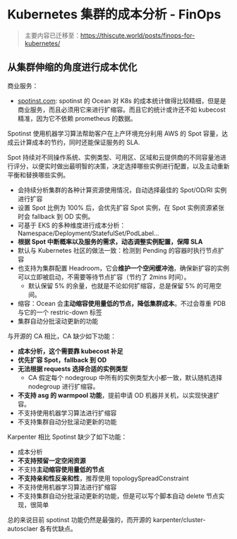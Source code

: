 # Kubernetes 集群的成本分析 - FinOps

>主要内容已迁移至：https://thiscute.world/posts/finops-for-kubernetes/

## 从集群伸缩的角度进行成本优化

商业服务：
- [spotinst.com](spotinst.com): spotinst 的 Ocean 对 K8s 的成本统计做得比较精细，但是是商业服务，而且必须用它来进行扩缩容。而且它的统计或许还不如 kubecost 精准，因为它不依赖 prometheus 的数据。

Spotinst 使用机器学习算法帮助客户在上产环境充分利用 AWS 的 Spot 容量，达成云计算成本的节约，同时还能保证服务的 SLA.

Spot 持续对不同操作系统、实例类型、可用区、区域和云提供商的不同容量池进行评分，以便实时做出最明智的决策，决定选择哪些实例进行配置，以及主动重新平衡和替换哪些实例。

- 会持续分析集群的各种计算资源使用情况，自动选择最佳的 Spot/OD/RI 实例进行扩容
- 设置 Spot 比例为 100% 后，会优先扩容 Spot 实例，在 Spot 实例资源紧张时会 fallback 到 OD 实例。
- 可基于 EKS 的多种维度进行成本分析：Namespace/Deployment/StatefulSet/PodLabel...
- **根据 Spot 中断概率以及服务的需求，动态调整实例配置，保障 SLA**
- 默认与 Kubernetes 社区的做法一致：检测到 Pending 的容器时执行节点扩容
- 也支持为集群配置 Headroom，它会**维护一个空闲缓冲池**，确保新扩容的实例可以立即被启动，不需要等待节点扩容（节约了 2mins 时间）。
  - 默认保留 5% 的余量，也就是不论如何扩缩容，总是保留 5% 的可用空间。
- 缩容：Ocean 会**主动缩容使用量低的节点，降低集群成本**。不过会尊重 PDB 与它的一个 restric-down 标签
- 集群自动分批滚动更新的功能

与开源的 CA 相比，CA 缺少如下功能：

- **成本分析，这个需要靠 kubecost 补足**
- **优先扩容 Spot，fallback 到 OD**
- **无法根据 requests 选择合适的实例类型**
  - CA 假定每个 nodegroup 中所有的实例类型大小都一致，默认随机选择 nodegroup 进行扩缩容。
- **不支持 asg 的 warmpool 功能**，提前申请 OD 机器并关机，以实现快速扩容。
- 不支持使用机器学习算法进行扩缩容
- 不支持集群自动分批滚动更新的功能

Karpenter 相比 Spotinst 缺少了如下功能：

- 成本分析
- **不支持预留一定空闲资源**
- 不支持**主动缩容使用量低的节点**
- **不支持亲和性反亲和性**，推荐使用 topologySpreadConstraint
- 不支持使用机器学习算法进行扩缩容
- 不支持集群自动分批滚动更新的功能，但是可以写个脚本自动 delete 节点实现，很简单

总的来说目前 spotinst 功能仍然是最强的，而开源的 karpenter/cluster-autosclaer 各有优缺点。

